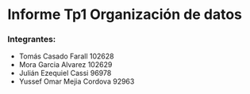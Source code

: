 # Informe Tp1 Organización de datos 

### Integrantes:
* Tomás Casado Farall       102628
* Mora Garcia Alvarez       102629
* Julián Ezequiel Cassi     96978
* Yussef Omar Mejia Cordova 92963
